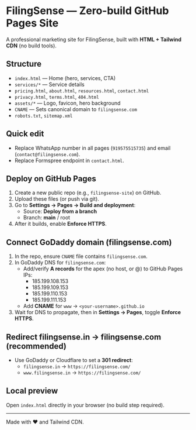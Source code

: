 # FilingSense — Zero-build GitHub Pages Site

A professional marketing site for FilingSense, built with **HTML + Tailwind CDN** (no build tools).

## Structure

- `index.html` — Home (hero, services, CTA)
- `services/*` — Service details
- `pricing.html`, `about.html`, `resources.html`, `contact.html`
- `privacy.html`, `terms.html`, `404.html`
- `assets/*` — Logo, favicon, hero background
- `CNAME` — Sets canonical domain to `filingsense.com`
- `robots.txt`, `sitemap.xml`

## Quick edit

- Replace WhatsApp number in all pages (`919575515735`) and email (`contact@filingsense.com`).
- Replace Formspree endpoint in `contact.html`.

## Deploy on GitHub Pages

1. Create a new public repo (e.g., `filingsense-site`) on GitHub.
2. Upload these files (or push via git).
3. Go to **Settings → Pages → Build and deployment**:
    - Source: **Deploy from a branch**
    - Branch: **main** / root
4. After it builds, enable **Enforce HTTPS**.

## Connect GoDaddy domain (filingsense.com)

1. In the repo, ensure `CNAME` file contains `filingsense.com`.
2. In GoDaddy DNS for `filingsense.com`:
    - Add/verify **A records** for the apex (no host, or @) to GitHub Pages IPs:
        - 185.199.108.153
        - 185.199.109.153
        - 185.199.110.153
        - 185.199.111.153
    - Add **CNAME** for `www` → `<your-username>.github.io`
3. Wait for DNS to propagate, then in **Settings → Pages**, toggle **Enforce HTTPS**.

## Redirect filingsense.in → filingsense.com (recommended)

- Use GoDaddy or Cloudflare to set a **301 redirect**:
    - `filingsense.in` → `https://filingsense.com/`
    - `www.filingsense.in` → `https://filingsense.com/`

## Local preview

Open `index.html` directly in your browser (no build step required).

---
Made with ❤️ and Tailwind CDN.
